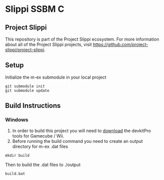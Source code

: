 # Slippi SSBM C
## Project Slippi
This repository is part of the Project Slippi ecosystem. For more information about all of the Project Slippi projects, visit https://github.com/project-slippi/project-slippi.

## Setup
Initialize the m-ex submodule in your local project
```
git submodule init
git submodule update
```
## Build Instructions
### Windows
1. In order to build this project you will need to [download](https://github.com/devkitPro/installer/releases) the devkitPro tools for Gamecube / Wii.
2. Before running the build command you need to create an output directory for m-ex .dat files
```
mkdir build
```
Then to build the .dat files to ./output
```
build.bat
```
